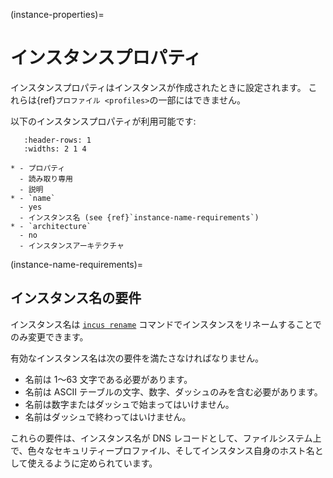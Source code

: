 (instance-properties)=
# インスタンスプロパティ

インスタンスプロパティはインスタンスが作成されたときに設定されます。
これらは{ref}`プロファイル <profiles>`の一部にはできません。

以下のインスタンスプロパティが利用可能です:

```{list-table}
   :header-rows: 1
   :widths: 2 1 4

* - プロパティ
  - 読み取り専用
  - 説明
* - `name`
  - yes
  - インスタンス名 (see {ref}`instance-name-requirements`)
* - `architecture`
  - no
  - インスタンスアーキテクチャ
```

(instance-name-requirements)=
## インスタンス名の要件

インスタンス名は [`incus rename`](incus_rename.md) コマンドでインスタンスをリネームすることでのみ変更できます。

有効なインスタンス名は次の要件を満たさなければなりません。

- 名前は 1～63 文字である必要があります。
- 名前は ASCII テーブルの文字、数字、ダッシュのみを含む必要があります。
- 名前は数字またはダッシュで始まってはいけません。
- 名前はダッシュで終わってはいけません。

これらの要件は、インスタンス名が DNS レコードとして、ファイルシステム上で、色々なセキュリティープロファイル、そしてインスタンス自身のホスト名として使えるように定められています。
